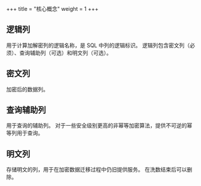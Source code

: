+++
title = "核心概念"
weight = 1
+++

## 逻辑列

用于计算加解密列的逻辑名称，是 SQL 中列的逻辑标识。
逻辑列包含密文列（必须）、查询辅助列（可选）和明文列（可选）。

## 密文列

加密后的数据列。

## 查询辅助列

用于查询的辅助列。
对于一些安全级别更高的非幂等加密算法，提供不可逆的幂等列用于查询。

## 明文列

存储明文的列，用于在加密数据迁移过程中仍旧提供服务。
在洗数结束后可以删除。
